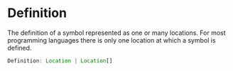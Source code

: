 # Definition

The definition of a symbol represented as one or many locations. For most programming languages there is only one location at which a symbol is defined.

```typescript
Definition: Location | Location[]
```

[Location]: Location.md
